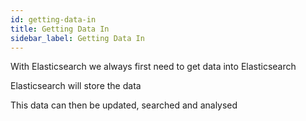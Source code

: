 ```yaml
---
id: getting-data-in
title: Getting Data In
sidebar_label: Getting Data In
---
```


With Elasticsearch we always first need to get data into Elasticsearch

Elasticsearch will store the data

This data can then be updated, searched and analysed
